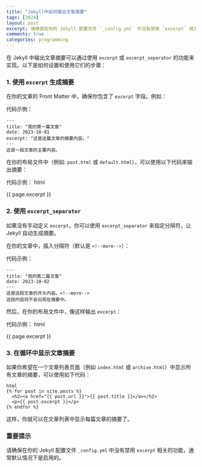 ```yaml
---
title: "Jekyll中如何输出文章摘要"
tags: [2024]
layout: post
excerpt: 请确保在你的 Jekyll 配置文件 `_config.yml` 中没有禁用 `excerpt` 相关的功能，通常默认情况下是启用的。
comments: true
categories: programming
---
```

在 Jekyll 中输出文章摘要可以通过使用 `excerpt` 或 `excerpt_separator` 的功能来实现。以下是如何设置和使用它们的步骤：

### 1. 使用 `excerpt` 生成摘要

在你的文章的 Front Matter 中，确保你包含了 `excerpt` 字段。例如：

代码示例：

    ---
    title: "我的第一篇文章"
    date: 2023-10-01
    excerpt: "这是这篇文章的摘要内容。"
    ---
    这是一段文章的主要内容。


在你的布局文件中（例如: `post.html` 或 `default.html`），可以使用以下代码来输出摘要：

代码示例：
    html
    <p>{{ page.excerpt }}</p>


### 2. 使用 `excerpt_separator`

如果没有手动定义 `excerpt`，你可以使用 `excerpt_separator` 来指定分隔符，让 Jekyll 自动生成摘要。

在你的文章中，插入分隔符（默认是 `<!--more-->`）：

代码示例：

    ---
    title: "我的第二篇文章"
    date: 2023-10-02
    ---
    这是这段文章的开头内容。<!--more-->
    这段内容将不会出现在摘要中。


然后，在你的布局文件中，像这样输出 `excerpt`：

代码示例：
    html
    <p>{{ page.excerpt }}</p>


### 3. 在循环中显示文章摘要

如果你希望在一个文章列表页面（例如 `index.html` 或 `archive.html`）中显示所有文章的摘要，可以使用如下代码：

    html
    {% for post in site.posts %}
      <h2><a href="{{ post.url }}">{{ post.title }}</a></h2>
      <p>{{ post.excerpt }}</p>
    {% endfor %}
    

这样，你就可以在文章列表中显示每篇文章的摘要了。

### 重要提示

请确保在你的 Jekyll 配置文件 `_config.yml` 中没有禁用 `excerpt` 相关的功能，通常默认情况下是启用的。

